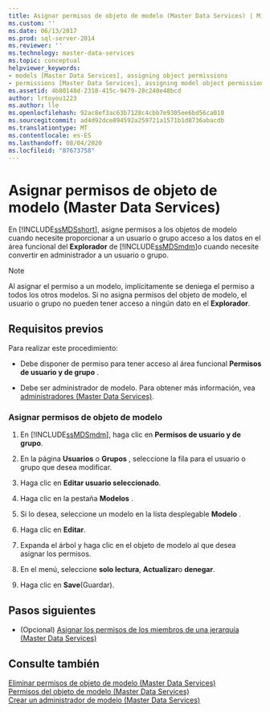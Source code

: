 ```yaml
---
title: Asignar permisos de objeto de modelo (Master Data Services) | Microsoft Docs
ms.custom: ''
ms.date: 06/13/2017
ms.prod: sql-server-2014
ms.reviewer: ''
ms.technology: master-data-services
ms.topic: conceptual
helpviewer_keywords:
- models [Master Data Services], assigning object permissions
- permissions [Master Data Services], assigning model object permissions
ms.assetid: 4b80148d-2318-415c-9479-28c240e48bcd
author: lrtoyou1223
ms.author: lle
ms.openlocfilehash: 92ac8ef3ac63b7128c4cbb7e9305ee6bd56ca010
ms.sourcegitcommit: ad4d92dce894592a259721a1571b1d8736abacdb
ms.translationtype: MT
ms.contentlocale: es-ES
ms.lasthandoff: 08/04/2020
ms.locfileid: "87673758"
---
```

# <a name="assign-model-object-permissions-master-data-services"></a>Asignar permisos de objeto de modelo (Master Data Services)
  En [!INCLUDE[ssMDSshort](../includes/ssmdsshort-md.md)], asigne permisos a los objetos de modelo cuando necesite proporcionar a un usuario o grupo acceso a los datos en el área funcional del **Explorador** de [!INCLUDE[ssMDSmdm](../includes/ssmdsmdm-md.md)]o cuando necesite convertir en administrador a un usuario o grupo.  
  
> [!NOTE]  
>  Al asignar el permiso a un modelo, implícitamente se deniega el permiso a todos los otros modelos. Si no asigna permisos del objeto de modelo, el usuario o grupo no pueden tener acceso a ningún dato en el **Explorador**.  
  
## <a name="prerequisites"></a>Requisitos previos  
 Para realizar este procedimiento:  
  
-   Debe disponer de permiso para tener acceso al área funcional **Permisos de usuario y de grupo** .  
  
-   Debe ser administrador de modelo. Para obtener más información, vea [administradores &#40;Master Data Services&#41;](administrators-master-data-services.md).  
  
### <a name="to-assign-model-object-permissions"></a>Asignar permisos de objeto de modelo  
  
1.  En [!INCLUDE[ssMDSmdm](../includes/ssmdsmdm-md.md)], haga clic en **Permisos de usuario y de grupo**.  
  
2.  En la página **Usuarios** o **Grupos** , seleccione la fila para el usuario o grupo que desea modificar.  
  
3.  Haga clic en **Editar usuario seleccionado**.  
  
4.  Haga clic en la pestaña **Modelos** .  
  
5.  Si lo desea, seleccione un modelo en la lista desplegable **Modelo** .  
  
6.  Haga clic en **Editar**.  
  
7.  Expanda el árbol y haga clic en el objeto de modelo al que desea asignar los permisos.  
  
8.  En el menú, seleccione **solo lectura**, **Actualizar**o **denegar**.  
  
9. Haga clic en **Save**(Guardar).  
  
## <a name="next-steps"></a>Pasos siguientes  
  
-   (Opcional) [Asignar los permisos de los miembros de una jerarquía &#40;Master Data Services&#41;](../../2014/master-data-services/assign-hierarchy-member-permissions-master-data-services.md)  
  
## <a name="see-also"></a>Consulte también  
 [Eliminar permisos de objeto de modelo &#40;Master Data Services&#41;](../../2014/master-data-services/delete-model-object-permissions-master-data-services.md)   
 [Permisos del objeto de modelo &#40;Master Data Services&#41;](../../2014/master-data-services/model-object-permissions-master-data-services.md)   
 [Crear un administrador de modelo &#40;Master Data Services&#41;](../../2014/master-data-services/create-a-model-administrator-master-data-services.md)  
  
  
